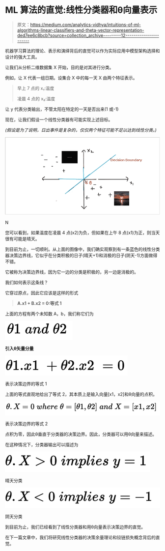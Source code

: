 # ML 算法的直觉:线性分类器和θ向量表示

> 原文：<https://medium.com/analytics-vidhya/intuitions-of-ml-algorithms-linear-classifiers-and-theta-vector-representation-ded7ee6c8bcb?source=collection_archive---------12----------------------->

机器学习算法的理论、表示和演绎背后的直觉可以作为实际应用中模型架构选择和设计的强大工具。

让我们从分析二维数据集 X 开始，目的是对其进行分类。

例如，让 X 代表一组日期。设集合 X 中的每一天 X 由两个特征表示。

> 早上 7 点的 x₁:温度
> 
> 凌晨 4 点的 x₂:温度

让 y 代表分类输出，不管太阳在特定的一天是否出来(1 或-1)

现在，让我们假设一个线性分类器有可能实现上述目标。

*(假设是为了说明，日出事件是复杂的，仅仅两个特征可能不足以达到线性分类。)*

![](img/ebc9b9ad4ec1974a9988ef6e85c00448.png)

N 

您可以看到，如果温度在凌晨 4 点(x2)为负，但如果在上午 8 点(x1)为正，则当天很有可能是晴天。

到目前为止，一切顺利。从上面的图像中，我们确实观察到有一条蓝色的线性分类器决策边界线，它似乎在分类积极的日子(晴天+1)和消极的日子(阴天-1)方面做得不错。

它被称为决策边界线，因为它一边的分类是积极的，另一边是消极的。

我们如何表示这条线？

它穿过原点，因此它应该是这样的形式

> **A.x1 + B.x2 = 0:等式 1**

上面的方程有两个未知数 A，b，我们称它们为

![](img/c063928ffdf06b92aea6bbc37a55fad9.png)

**引入θ矢量分量**

![](img/7df5f2f9eeaced0ee1f7d8c514f873f1.png)

表示决策边界的等式 1

上面的等式直观地给出了等式 2，其本质上是输入向量[x1，x2]和θ向量的点积。

![](img/4700b45be3acdc596622b4eb42ee57b0.png)

表示决策边界的等式 2

点积为零，因此θ垂直于分类器的决策边界。因此，分类器可以用θ向量来描述。

在这种情况下，分类器输出可以描述为

![](img/04b5690a24b7dda18bb7d19b8945d876.png)

晴天分类

![](img/8c727ad795b77a3832a451bc8de84513.png)

阴天分类

到目前为止，我们已经看到了线性分类器和用θ向量表示决策边界的直觉。

在下一篇文章中，我们将研究线性分类器的决策余量理论和铰链损失概念背后的直觉。